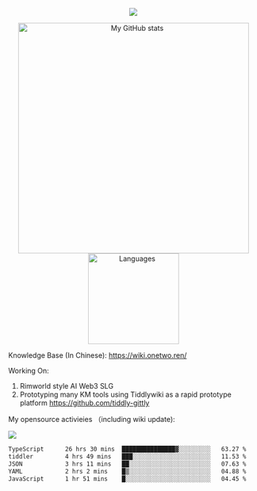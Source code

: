 <a href="https://github.com/linonetwo">
    <p align="center">
        <img src="https://github-profile-trophy.vercel.app/?username=linonetwo&column=7&theme=onedark"/>
    </p>
</a>
<a align="center" href="https://github.com/linonetwo">
  <p align="center">
    <img src="https://github-readme-stats.vercel.app/api?username=linonetwo&show_icons=true&count_private=true" alt="My GitHub stats" width="465"/>
    <img src="https://github-readme-stats.vercel.app/api/top-langs/?username=linonetwo&layout=compact&langs_count=10" alt="Languages" height="183">
  </p>
</a>

Knowledge Base (In Chinese): https://wiki.onetwo.ren/

Working On: 

1. Rimworld style AI Web3 SLG
1. Prototyping many KM tools using Tiddlywiki as a rapid prototype platform https://github.com/tiddly-gittly

My opensource activieies （including wiki update):

![](https://visitor-badge.glitch.me/badge?page_id=linonetwo.linonetwo)

<!--START_SECTION:waka-->

```txt
TypeScript      26 hrs 30 mins  ███████████████▓░░░░░░░░░   63.27 %
tiddler         4 hrs 49 mins   ███░░░░░░░░░░░░░░░░░░░░░░   11.53 %
JSON            3 hrs 11 mins   ██░░░░░░░░░░░░░░░░░░░░░░░   07.63 %
YAML            2 hrs 2 mins    █▒░░░░░░░░░░░░░░░░░░░░░░░   04.88 %
JavaScript      1 hr 51 mins    █░░░░░░░░░░░░░░░░░░░░░░░░   04.45 %
```

<!--END_SECTION:waka-->
